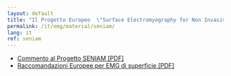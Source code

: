 ```yaml
---
layout: default
title: "Il Progetto Europeo  \"Surface Electromyography for Non Invasive Assessment of Muscles (SENIAM, 1997-2000)\""
permalink: /it/emg/material/seniam/
lang: it
ref: seniam
---
```


<ul>
    <li><a href="https://1drv.ms/b/s!AogYE2MXz2TphT2EEAJmbzNmv8Eg?e=itSBBp">Commento al Progetto SENIAM [PDF]</a></li>
    <li><a href="https://1drv.ms/b/s!AogYE2MXz2TphT8Dejl2z9Zkht_E?e=W1Th3w">Raccomandazioni Europee per EMG di superficie [PDF]</a></li>
</ul>